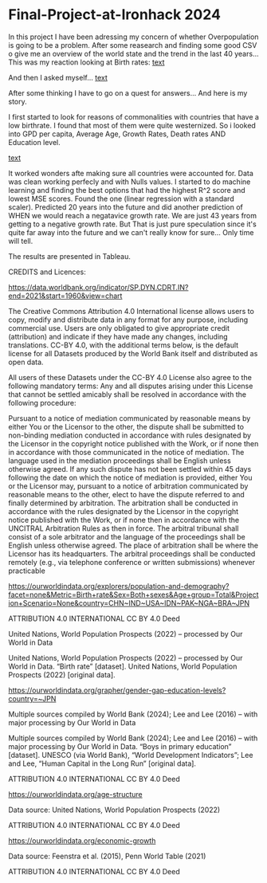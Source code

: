 # Final-Project-at-Ironhack 2024

In this project I have been adressing my concern of whether Overpopulation is going to be a problem. After some reasearch and finding some good CSV o give me an overview of the world state and the trend in the last 40 years... This was my reaction looking at Birth rates:
[text]([https://www.google.com/url?sa%3Di%26url%3Dhttps%3A%2F%2Fgiphy.com%2Fexplore%2Fbaby%26psig%3DAOvVaw1WQ3PhCwg5AzARWX6t8Seo%26ust%3D1717770628894000%26source%3Dimages%26cd%3Dvfe%26opi%3D89978449%26ved%3D0CBQQjRxqFwoTCPj9wrSYx4YDFQAAAAAdAAAAABAQ](https://media3.giphy.com/media/ph6ewybUlGbW8/giphy.gif?cid=6c09b9525y2i9mppzez3mhd41caskj4g8pxyjctaakurta5b&ep=v1_gifs_search&rid=giphy.gif&ct=g))

And then I asked myself...
[text](https://www.google.com/url?sa%3Di%26url%3Dhttps%3A%2F%2Fgiphy.com%2Fexplore%2Fbut-why%26psig%3DAOvVaw3BFruPpNLzAWejFrCosMJm%26ust%3D1717771291040000%26source%3Dimages%26cd%3Dvfe%26opi%3D89978449%26ved%3D0CBQQjRxqFwoTCLDJv--ax4YDFQAAAAAdAAAAABAX)

After some thinking I have to go on a quest for answers... And here is my story. 

I first started to look for reasons of commonalities with countries that have a low birthrate. I found that most of them were quite westernized. So i looked into GPD per capita, Average Age, Growth Rates, Death rates AND Education level. 

[text](https://www.google.com/url?sa%3Di%26url%3Dhttps%3A%2F%2Fgiphy.com%2Fexplore%2Ffast-typing%26psig%3DAOvVaw1K4QydxgBydkmSBmwxub7F%26ust%3D1717771587894000%26source%3Dimages%26cd%3Dvfe%26opi%3D89978449%26ved%3D0CBQQjRxqFwoTCMiV9Pubx4YDFQAAAAAdAAAAABAE)


It worked wonders afte making sure all countries were accounted for. Data was clean working perfecly and with Nulls values. I started to do machine learning and finding the best options that had the highest R^2 score and lowest MSE scores. Found the one (linear regression with a standard scaler). Predicted 20 years into the future and did another prediction of WHEN we would reach a negatavice growth rate. We are just 43 years from getting to a negative growth rate. But That is just pure speculation since it's quite far away into the future and we can't really know for sure...
Only time will tell. 

The results are presented in Tableau. 



CREDITS and Licences: 

https://data.worldbank.org/indicator/SP.DYN.CDRT.IN?end=2021&start=1960&view=chart

The Creative Commons Attribution 4.0 International license allows users to copy, modify and distribute data in any format for any purpose, including commercial use. Users are only obligated to give appropriate credit (attribution) and indicate if they have made any changes, including translations. CC-BY 4.0, with the additional terms below, is the default license for all Datasets produced by the World Bank itself and distributed as open data.

All users of these Datasets under the CC-BY 4.0 License also agree to the following mandatory terms: Any and all disputes arising under this License that cannot be settled amicably shall be resolved in accordance with the following procedure:

Pursuant to a notice of mediation communicated by reasonable means by either You or the Licensor to the other, the dispute shall be submitted to non-binding mediation conducted in accordance with rules designated by the Licensor in the copyright notice published with the Work, or if none then in accordance with those communicated in the notice of mediation. The language used in the mediation proceedings shall be English unless otherwise agreed.
If any such dispute has not been settled within 45 days following the date on which the notice of mediation is provided, either You or the Licensor may, pursuant to a notice of arbitration communicated by reasonable means to the other, elect to have the dispute referred to and finally determined by arbitration. The arbitration shall be conducted in accordance with the rules designated by the Licensor in the copyright notice published with the Work, or if none then in accordance with the UNCITRAL Arbitration Rules as then in force. The arbitral tribunal shall consist of a sole arbitrator and the language of the proceedings shall be English unless otherwise agreed. The place of arbitration shall be where the Licensor has its headquarters. The arbitral proceedings shall be conducted remotely (e.g., via telephone conference or written submissions) whenever practicable

https://ourworldindata.org/explorers/population-and-demography?facet=none&Metric=Birth+rate&Sex=Both+sexes&Age+group=Total&Projection+Scenario=None&country=CHN~IND~USA~IDN~PAK~NGA~BRA~JPN

ATTRIBUTION 4.0 INTERNATIONAL
  CC BY 4.0
Deed

United Nations, World Population Prospects (2022) – processed by Our World in Data

United Nations, World Population Prospects (2022) – processed by Our World in Data. “Birth rate” [dataset]. United Nations, World Population Prospects (2022) [original data].

https://ourworldindata.org/grapher/gender-gap-education-levels?country=~JPN

Multiple sources compiled by World Bank (2024); Lee and Lee (2016) – with major processing by Our World in Data

Multiple sources compiled by World Bank (2024); Lee and Lee (2016) – with major processing by Our World in Data. “Boys in primary education” [dataset]. UNESCO (via World Bank), “World Development Indicators”; Lee and Lee, “Human Capital in the Long Run” [original data].

ATTRIBUTION 4.0 INTERNATIONAL
  CC BY 4.0
Deed


https://ourworldindata.org/age-structure

Data source: United Nations, World Population Prospects (2022)

ATTRIBUTION 4.0 INTERNATIONAL
  CC BY 4.0
Deed

https://ourworldindata.org/economic-growth

Data source: Feenstra et al. (2015), Penn World Table (2021)

ATTRIBUTION 4.0 INTERNATIONAL
  CC BY 4.0
Deed
